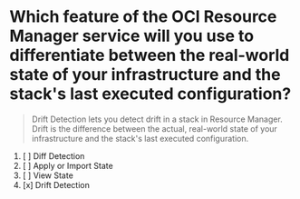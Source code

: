 # Which feature of the OCI Resource Manager service will you use to differentiate between the real-world state of your infrastructure and the stack's last executed configuration?

> Drift Detection lets you detect drift in a stack in Resource Manager. Drift is the difference between the actual, real-world state of your infrastructure and the stack's last executed configuration.

1. [ ] Diff Detection
1. [ ] Apply or Import State
1. [ ] View State
1. [x] Drift Detection